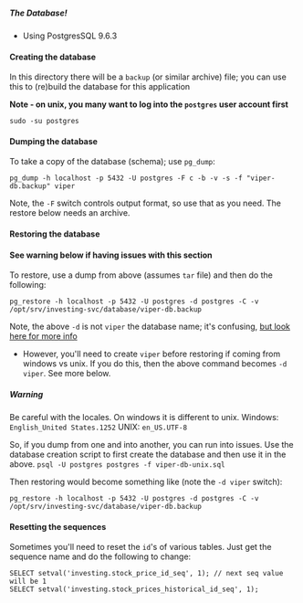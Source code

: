 

##### The Database!

* Using PostgresSQL 9.6.3

#### Creating the database

In this directory there will be a `backup` (or similar archive) file; you can use this to (re)build the database for this application

**Note - on unix, you many want to log into the `postgres` user account first**

```
sudo -su postgres
```

#### Dumping the database

To take a copy of the database (schema); use `pg_dump`:
```
pg_dump -h localhost -p 5432 -U postgres -F c -b -v -s -f "viper-db.backup" viper
```
Note, the `-F` switch controls output format, so use that as you need. The restore below needs an archive.

#### Restoring the database

#### See warning below if having issues with this section

To restore, use a dump from above (assumes `tar` file) and then do the following:
```
pg_restore -h localhost -p 5432 -U postgres -d postgres -C -v /opt/srv/investing-svc/database/viper-db.backup
```

Note, the above `-d` is not `viper` the database name; it's confusing, [but look here for more info](https://dba.stackexchange.com/questions/82161/why-pg-restore-ignores-create-error-failed-fatal-database-new-db-does-n)
* However, you'll need to create `viper` before restoring if coming from windows vs unix. If you do this, then the above command becomes `-d viper`. See more below.

##### Warning

Be careful with the locales. On windows it is different to unix.
Windows: `English_United States.1252`
UNIX: `en_US.UTF-8`

So, if you dump from one and into another, you can run into issues.
Use the database creation script to first create the database and then use it in the above.
```psql -U postgres postgres -f viper-db-unix.sql```

Then restoring would become something like (note the `-d viper` switch):
```
pg_restore -h localhost -p 5432 -U postgres -d postgres -C -v /opt/srv/investing-svc/database/viper-db.backup
```

#### Resetting the sequences

Sometimes you'll need to reset the `id`'s of various tables. Just get the sequence name and do the following to change:
```
SELECT setval('investing.stock_price_id_seq', 1); // next seq value will be 1
SELECT setval('investing.stock_prices_historical_id_seq', 1);
```

